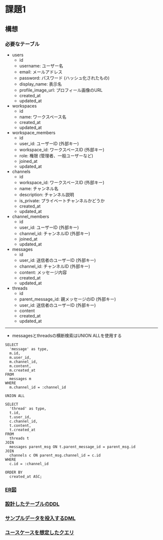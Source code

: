 # 課題1
## 構想
### 必要なテーブル
- users
    - id
    - username: ユーザー名
    - email: メールアドレス
    - password: パスワード (ハッシュ化されたもの)
    - display_name: 表示名
    - profile_image_url: プロフィール画像のURL
    - created_at
    - updated_at
- workspaces
    - id
    - name: ワークスペース名
    - created_at
    - updated_at
- workspace_members
    - id
    - user_id: ユーザーID (外部キー)
    - workspace_id: ワークスペースID (外部キー)
    - role: 権限 (管理者、一般ユーザーなど)
    - joined_at
    - updated_at
- channels
    - id
    - workspace_id: ワークスペースID (外部キー)
    - name: チャンネル名
    - description: チャンネル説明
    - is_private: プライベートチャンネルかどうか
    - created_at
    - updated_at
- channel_members
    - id
    - user_id: ユーザーID (外部キー)
    - channel_id: チャンネルID (外部キー)
    - joined_at
    - updated_at
- messages
    - id
    - user_id: 送信者のユーザーID (外部キー)
    - channel_id: チャンネルID (外部キー)
    - content: メッセージ内容
    - created_at
    - updated_at
- threads
    - id
    - parent_message_id: 親メッセージのID (外部キー)
    - user_id: 送信者のユーザーID (外部キー)
    - content
    - created_at
    - updated_at
---
- messagesとthreadsの横断検索はUNION ALLを使用する
```
SELECT
  'message' as type,
  m.id,
  m.user_id,
  m.channel_id,
  m.content,
  m.created_at
FROM
  messages m
WHERE
  m.channel_id = :channel_id

UNION ALL

SELECT
  'thread' as type,
  t.id,
  t.user_id,
  c.channel_id,
  t.content,
  t.created_at
FROM
  threads t
JOIN
  messages parent_msg ON t.parent_message_id = parent_msg.id
JOIN
  channels c ON parent_msg.channel_id = c.id
WHERE
  c.id = :channel_id

ORDER BY
  created_at ASC;
```
### [ER図](./ER%E5%9B%B3.wsd)
### [設計したテーブルのDDL](./DDL.sql)
### [サンプルデータを投入するDML](./)
### [ユースケースを想定したクエリ]()